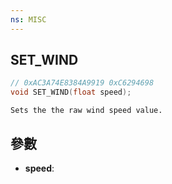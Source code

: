 ```yaml
---
ns: MISC
---
```

## SET_WIND

```c
// 0xAC3A74E8384A9919 0xC6294698
void SET_WIND(float speed);
```

```
Sets the the raw wind speed value.  
```

## 參數
* **speed**: 


